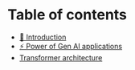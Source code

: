 # Table of contents

* [🚀 Introduction](README.md)
* [⚡ Power of Gen AI applications](power-of-gen-ai-applications.md)
* [Transformer architecture](transformer-architecture.md)
